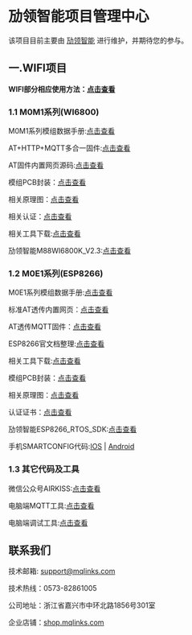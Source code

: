 # 劢领智能项目管理中心

该项目目前主要由 [劢领智能](https://www.mqlinks.com) 进行维护，并期待您的参与。

## 一.WIFI项目

**WIFI部分相应使用方法：[点击查看](https://blog.csdn.net/mqlinks)**

### 1.1 M0M1系列(WI6800)

M0M1系列模组数据手册:[点击查看](http://mqlinks.tpddns.cn:1888/kodexplorer/index.php?share/folder&user=100&sid=qHFDuW3V)

AT+HTTP+MQTT多合一固件:[点击查看](/WIFI/M0M1_WI6800/AT)

AT固件内置网页源码:[点击查看](http://mqlinks.tpddns.cn:1888/kodexplorer/index.php?share/folder&user=100&sid=xibQaNmG)

模组PCB封装：[点击查看](http://mqlinks.tpddns.cn:1888/kodexplorer/index.php?share/folder&user=100&sid=9QvTKuDq)

相关原理图：[点击查看](http://mqlinks.tpddns.cn:1888/kodexplorer/index.php?share/folder&user=100&sid=HehGnrUp)

相关认证：[点击查看](http://mqlinks.tpddns.cn:1888/kodexplorer/index.php?share/folder&user=100&sid=ICYUyMAX)

相关工具下载:[点击查看](http://mqlinks.tpddns.cn:1888/kodexplorer/index.php?share/folder&user=100&sid=4j59Hp8y)

劢领智能M88WI6800K_V2.3:[点击查看](https://gitee.com/mqlinks/MYLINKS_M88WI6800K_V2.3)

### 1.2 M0E1系列(ESP8266)

M0E1系列模组数据手册:[点击查看](http://mqlinks.tpddns.cn:1888/kodexplorer/index.php?share/folder&user=100&sid=agu3FSUR)

标准AT透传内置网页：[点击查看](/WIFI/M0E1_ESP8266/AT)

AT透传MQTT固件：[点击查看](/WIFI/M0E1_ESP8266/MQTT)

ESP8266官文档整理:[点击查看](http://mqlinks.tpddns.cn:1888/kodexplorer/index.php?share/folder&user=100&sid=zsTHje6Y)

相关工具下载:[点击查看](http://mqlinks.tpddns.cn:1888/kodexplorer/index.php?share/folder&user=100&sid=Di6XTcsn)

模组PCB封装：[点击查看](http://mqlinks.tpddns.cn:1888/kodexplorer/index.php?share/folder&user=100&sid=YimgcMut)

相关原理图：[点击查看](http://mqlinks.tpddns.cn:1888/kodexplorer/index.php?share/folder&user=100&sid=TU5Wu3DS)

认证证书：[点击查看](http://mqlinks.tpddns.cn:1888/kodexplorer/index.php?share/folder&user=100&sid=2GMdnFKV)

劢领智能ESP8266_RTOS_SDK:[点击查看](https://gitee.com/mqlinks/MYLINKS_ESP8266_RTOS_SDK-2.0.0)

手机SMARTCONFIG代码:[IOS](https://github.com/EspressifApp/EsptouchForIOS) | [Android](https://github.com/EspressifApp/EsptouchForAndroid)

### 1.3 其它代码及工具

微信公众号AIRKISS:[点击查看](/WIFI/WECHAT_AIRKISS)

电脑端MQTT工具:[点击查看](http://mqlinks.tpddns.cn:1888/kodexplorer/index.php?share/folder&user=100&sid=hbwN5kUE)

电脑端调试工具:[点击查看](http://mqlinks.tpddns.cn:1888/kodexplorer/index.php?share/folder&user=100&sid=a9pU2gZH)

## 联系我们

技术邮箱: support@mqlinks.com

技术热线：0573-82861005

公司地址：浙江省嘉兴市中环北路1856号301室

企业店铺：[shop.mqlinks.com](http://shop.mqlinks.com)
